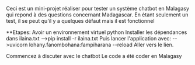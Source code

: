 Ceci est un mini-projet réaliser pour tester un système chatbot en Malagasy qui repond à des questions concernant Madagascar.
En étant seulement un test, il se peut qu'il y a quelques défaut mais il est fonctionnel

**Etapes:
Avoir un environnement virtuel python
Installer les dépendances dans ilaina.txt
-->pip install -r ilaina.txt
Puis lancer l'application avec:
-->uvicorn lohany.fanombohana:fampiharana --reload
Aller vers le lien.

Commencez à discuter avec le chatbot
Le code a été coder en Malagasy
